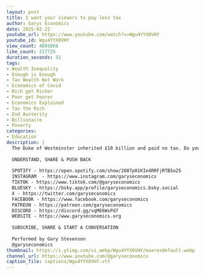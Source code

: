 ```yaml
---
layout: post
title: I want your viewers to pay less tax
author: Garys Economics
date: 2025-02-22
youtube_url: https://www.youtube.com/watch?v=Wgu4YYX0VHY
youtube_id: Wgu4YYX0VHY
view_count: 4891066
like_count: 217725
duration_seconds: 51
tags:
- Wealth Inequality
- Enough is Enough
- Tax Wealth Not Work
- Economics of Covid
- Rich get Richer
- Poor get Poorer
- Economics Explained
- Tax the Rich
- End Austerity
- Billionaire
- Poverty
categories:
- Education
description: |
  The Duke of Westminster inherited £10 billion and paid no tax. Do you think that's fair? Me on @PiersMorganUncensored last night.
  
  UNDERSTAND, SHARE & PUSH BACK
  
  SPOTIFY - https://open.spotify.com/show/2807p01KIe4RRFjRTB5o25
  INSTAGRAM  - https://www.instagram.com/garyseconomics
  TIKTOK - https://www.tiktok.com/@garyseconomics
  BLUESKY - https://bsky.app/profile/garyseconomics.bsky.social
  X - https://twitter.com/garyseconomics
  FACEBOOK - https://www.facebook.com/garyseconomics
  PATREON - https://patreon.com/garyseconomics
  DISCORD - https://discord.gg/vqME6WsPd7
  WEBSITE - https://www.garyseconomics.org
  
  SUBSCRIBE, SHARE & START A CONVERSATION
  
  Performed by Gary Stevenson
  @garyseconomics
thumbnail: https://i.ytimg.com/vi_webp/Wgu4YYX0VHY/maxresdefault.webp
channel_url: https://www.youtube.com/@garyseconomics
caption_file: captions/Wgu4YYX0VHY.vtt
---
```

